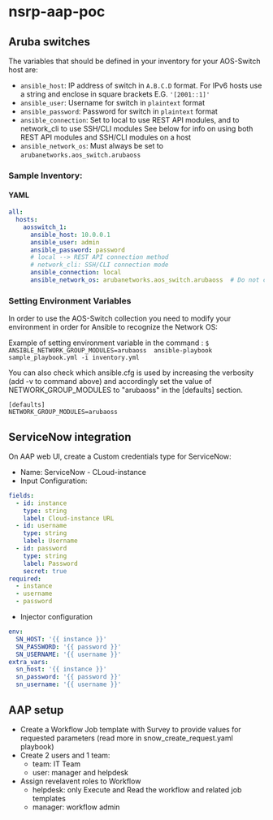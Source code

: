# nsrp-aap-poc

Aruba switches
----------------

The variables that should be defined in your inventory for your AOS-Switch host are:

* `ansible_host`: IP address of switch in `A.B.C.D` format. For IPv6 hosts use a string and enclose in square brackets E.G. `'[2001::1]'` 
* `ansible_user`: Username for switch in `plaintext` format  
* `ansible_password`: Password for switch in `plaintext` format  
* `ansible_connection`: Set to local to use REST API modules, and to network_cli to use SSH/CLI modules
    See below for info on using both REST API modules and SSH/CLI modules on a host
* `ansible_network_os`: Must always be set to `arubanetworks.aos_switch.arubaoss`  

### Sample Inventory:

#### YAML

```yaml
all:
  hosts:
    aosswitch_1:
      ansible_host: 10.0.0.1
      ansible_user: admin
      ansible_password: password
      # local --> REST API connection method
      # network_cli: SSH/CLI connection mode
      ansible_connection: local  
      ansible_network_os: arubanetworks.aos_switch.arubaoss  # Do not change
```

### Setting Environment Variables

In order to use the AOS-Switch collection you need to modify your environment in order for Ansible to recognize the Network OS:  

Example of setting environment variable in the command :
 `$ ANSIBLE_NETWORK_GROUP_MODULES=arubaoss  ansible-playbook sample_playbook.yml -i inventory.yml`   

 You can also check which ansible.cfg is used by increasing the verbosity (add -v to command above) and accordingly set the value of NETWORK_GROUP_MODULES to "arubaoss" in the [defaults] section.
```
[defaults]
NETWORK_GROUP_MODULES=arubaoss
```   
ServiceNow integration
----------------

On AAP web UI, create a Custom credentials type for ServiceNow:

- Name: ServiceNow - CLoud-instance
- Input Configuration:

```yaml
fields:
  - id: instance
    type: string
    label: Cloud-instance URL
  - id: username
    type: string
    label: Username
  - id: password
    type: string
    label: Password
    secret: true
required:
  - instance
  - username
  - password

```

- Injector configuration
  
```yaml
env:
  SN_HOST: '{{ instance }}'
  SN_PASSWORD: '{{ password }}'
  SN_USERNAME: '{{ username }}'
extra_vars:
  sn_host: '{{ instance }}'
  sn_password: '{{ password }}'
  sn_username: '{{ username }}'

```
AAP setup
----------------
- Create a Workflow Job template  with Survey to provide values for requested parameters (read more in snow_create_request.yaml playbook)
- Create 2 users and 1 team:
  - team: IT Team
  - user: manager and helpdesk
- Assign revelavent roles to Workflow
  - helpdesk: only Execute and Read the workflow and related job templates
  - manager: workflow admin

